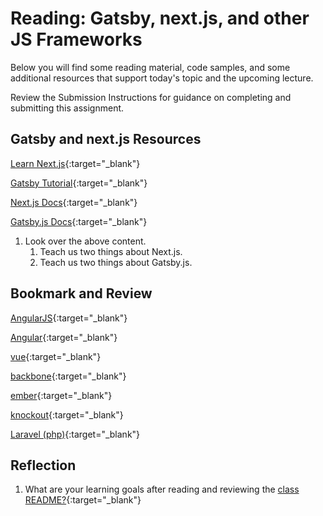 # Reading: Gatsby, next.js, and other JS Frameworks

Below you will find some reading material, code samples, and some additional resources that support today's topic and the upcoming lecture.

Review the Submission Instructions for guidance on completing and submitting this assignment.

## Gatsby and next.js Resources

[Learn Next.js](https://nextjs.org/learn/basics/getting-started){:target="_blank"}

[Gatsby Tutorial](https://www.gatsbyjs.org/tutorial/){:target="_blank"}

[Next.js Docs](https://nextjs.org/docs){:target="_blank"}

[Gatsby.js Docs](https://www.gatsbyjs.org/docs/){:target="_blank"}

1. Look over the above content.  
    1. Teach us two things about Next.js.
    1. Teach us two things about Gatsby.js.

## Bookmark and Review

[AngularJS](https://angularjs.org/){:target="_blank"}

[Angular](https://angular.io/){:target="_blank"}

[vue](https://vuejs.org/){:target="_blank"}

[backbone](http://backbonejs.org/){:target="_blank"}

[ember](https://www.emberjs.com/){:target="_blank"}

[knockout](https://knockoutjs.com/){:target="_blank"}

[Laravel (php)](https://laravel.com/){:target="_blank"}

## Reflection

1. What are your learning goals after reading and reviewing the [class README?](./){:target="_blank"}
